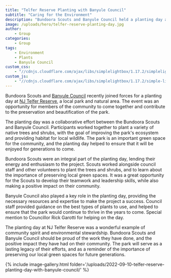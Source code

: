 ```yaml
---
title: "Telfer Reserve Planting with Banyule Council"
subtitle: "Caring for the Environment"
description: "Bundoora Scouts and Banyule Council held a planting day at NJ Telfer reserve in Bundoora"
image: /uploads/hero/telfer-reserve-planting-day.jpg
author:
    - Group
categories:
    - Group
tags:
    - Environment
    - Plants
    - Banyule Council
custom_css:
    - "//cdnjs.cloudflare.com/ajax/libs/simplelightbox/1.17.2/simplelightbox.min.css"
custom_js:
    - "//cdnjs.cloudflare.com/ajax/libs/simplelightbox/1.17.2/simple-lightbox.min.js"
---
```


Bundoora Scouts and [Banyule Council](https://www.banyule.vic.gov.au/) recently joined forces for a planting day at [NJ Telfer Reserve](https://www.google.com/maps/place/N+J+Telfer+Reserve,+Bundoora+VIC+3083/), a local park and natural area. The event was an opportunity for members of the community to come together and contribute to the preservation and beautification of the park.

The planting day was a collaborative effort between the Bundoora Scouts and Banyule Council. Participants worked together to plant a variety of native trees and shrubs, with the goal of improving the park's ecosystem and providing habitat for local wildlife. The park is an important green space for the community, and the planting day helped to ensure that it will be enjoyed for generations to come.

Bundoora Scouts were an integral part of the planting day, lending their energy and enthusiasm to the project. Scouts worked alongside council staff and other volunteers to plant the trees and shrubs, and to learn about the importance of preserving local green spaces. It was a great opportunity for the Scouts to develop their teamwork and leadership skills, while also making a positive impact on their community.

Banyule Council also played a key role in the planting day, providing the necessary resources and expertise to make the project a success. Council staff provided guidance on the best types of plants to use, and helped to ensure that the park would continue to thrive in the years to come. Special mention to Councillor Rick Garotti for helping on the day.

The planting day at NJ Telfer Reserve was a wonderful example of community spirit and environmental stewardship. Bundoora Scouts and Banyule Council should be proud of the work they have done, and the positive impact they have had on their community. The park will serve as a lasting legacy of their efforts, and as a reminder of the importance of preserving our local green spaces for future generations.

{% include image-gallery.html folder='/uploads/2022-09-10-telfer-reserve-planting-day-with-banyule-council/' %}
